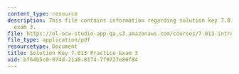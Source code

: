 ```yaml
---
content_type: resource
description: This file contains information regarding solution key 7.013 practice
  exam 3.
file: https://ol-ocw-studio-app-qa.s3.amazonaws.com/courses/7-013-introductory-biology-spring-2013/bf64b5c0974d21a081747f9727e86f84_MIT7_013S13_Exam_3Sol.pdf
file_type: application/pdf
resourcetype: Document
title: Solution Key 7.013 Practice Exam 3
uid: bf64b5c0-974d-21a0-8174-7f9727e86f84
---
```

